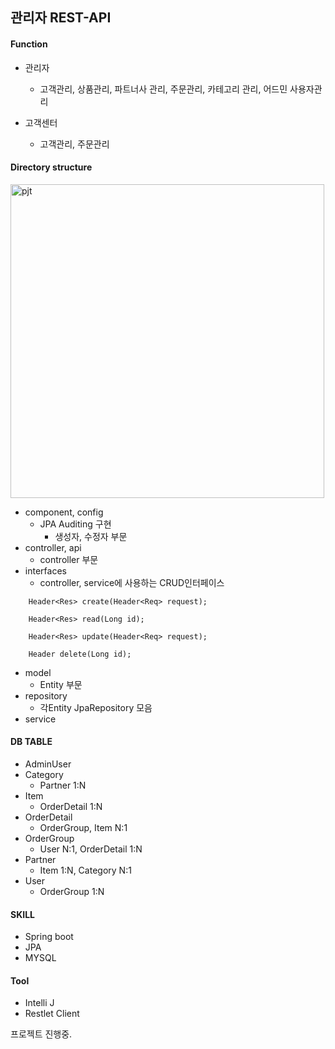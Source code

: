 ## 관리자 REST-API


#### Function
 - 관리자
    - 고객관리, 상품관리, 파트너사 관리, 주문관리, 카테고리 관리, 어드민 사용자관리

 - 고객센터
    - 고객관리, 주문관리
 #### Directory structure
 
<img width="502" alt="pjt" src="https://user-images.githubusercontent.com/48824988/65491137-6f720380-dee9-11e9-958e-8420d28a53fc.png">


 - component, config 
    - JPA Auditing 구현 
        - 생성자, 수정자 부문
 - controller, api
    - controller 부문
 - interfaces
    - controller, service에 사용하는 CRUD인터페이스
    
    
~~~
    Header<Res> create(Header<Req> request);
    
    Header<Res> read(Long id);
    
    Header<Res> update(Header<Req> request);
    
    Header delete(Long id);
~~~
    
    
 - model
    - Entity 부문
 - repository
    - 각Entity JpaRepository 모음
 - service

#### DB TABLE 
 - AdminUser
 - Category
    - Partner 1:N 
 - Item
    - OrderDetail 1:N 
 - OrderDetail
    - OrderGroup, Item N:1
 - OrderGroup
    - User N:1, OrderDetail 1:N
 - Partner
    - Item 1:N, Category N:1
 - User
    - OrderGroup 1:N



 #### SKILL
 - Spring boot
 - JPA
 - MYSQL

 #### Tool
 - Intelli J
 - Restlet Client

프로젝트 진행중.
